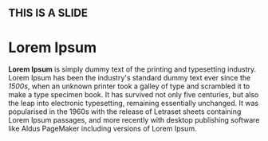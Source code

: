 ## THIS IS A SLIDE

# Lorem Ipsum

**Lorem Ipsum** is simply dummy text of the printing and typesetting industry. Lorem Ipsum has been the industry's standard dummy text ever since the *1500s*, when an unknown printer took a galley of type and scrambled it to make a type specimen book. It has survived not only five centuries, but also the leap into electronic typesetting, remaining essentially unchanged. It was popularised in the 1960s with the release of Letraset sheets containing Lorem Ipsum passages, and more recently with desktop publishing software like Aldus PageMaker including versions of Lorem Ipsum.